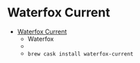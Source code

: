 # Waterfox Current
- [Waterfox Current](https://www.waterfox.net/)
  -   Waterfox
  - 
  - `brew cask install waterfox-current`
